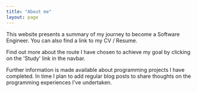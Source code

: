 ```yaml
---
title: "About me"
layout: page
---
```


  
   
This website presents a summary of my journey to become a Software Engineer.  You can also find a link to my CV / Resume.
  
    
Find out more about the route I have chosen to achieve my goal by clicking on the 'Study' link in the navbar.  
  
  
Further information is made available about programming projects I have completed. In time I plan to add regular blog posts to share thoughts on the programming experiences I've undertaken.
